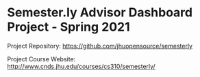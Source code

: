 # Semester.ly Advisor Dashboard Project - Spring 2021
Project Repository: https://github.com/jhuopensource/semesterly

Project Course Website: http://www.cnds.jhu.edu/courses/cs310/semesterly/
